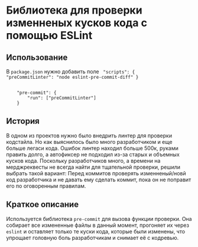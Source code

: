 # Библиотека для проверки изменненых кусков кода с помощью ESLint

## Использование
В <code>package.json</code> нужно добавить поле
<code>
    "scripts": {
        "preCommitLinter": "node eslint-pre-commit-diff"
    }
</code>

<code>
    "pre-commit": {
        "run": ["preCommitLinter"]
    }
</code>

## История
В одном из проектов нужно было внедрить линтер для проверки кодстайла. Но как выяснилось было много разработчиком и еще больше легаси кода. Ошибок линтер находил больше 500к, руками править долго, а автофиксер не подходил из-за старых и объемных кусков кода. Поскольку разработчиков много, а времени на мерджреквесты не всегда найти для тщательной проверки, решили выбрать такой вариант: Перед коммитов проверять изменненый/новй код разработчика и не давать ему сделать коммит, пока он не поправит его по оговоренным правилам.


## Краткое описание
Используется библиотека <code>pre-commit</code> для вызова функции проверки. Она собирает все измененные файлы в данный момент, прогоняет их через <code>eslint</code> и оставляет только те куски кода, которые были изменены, что упрощает головную боль разработчикам и снимает её с кодревью.
